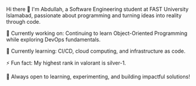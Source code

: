  Hi there 👋
I'm Abdullah, a Software Engineering student at FAST University Islamabad, passionate about programming and turning ideas into reality through code.

🔭 Currently working on: Continuing to learn Object-Oriented Programming while exploring DevOps fundamentals.

🌱 Currently learning: CI/CD, cloud computing, and infrastructure as code.


⚡ Fun fact: My highest rank in valorant is silver-1.

📌  Always open to learning, experimenting, and building impactful solutions!
